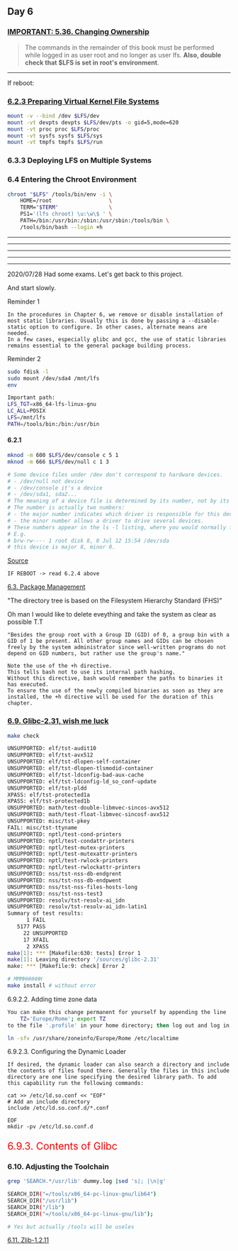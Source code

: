 ## Day 6

### [IMPORTANT: 5.36. Changing Ownership ](http://www.linuxfromscratch.org/lfs/view/stable/chapter05/changingowner.html)

> The commands in the remainder of this book must be performed while logged in as user root and no longer as user lfs. **Also, double check that $LFS is set in root's environment**.

---
If reboot:
### [6.2.3 Preparing Virtual Kernel File Systems](http://www.linuxfromscratch.org/lfs/view/stable/chapter06/kernfs.html)
```bash
mount -v --bind /dev $LFS/dev
mount -vt devpts devpts $LFS/dev/pts -o gid=5,mode=620
mount -vt proc proc $LFS/proc
mount -vt sysfs sysfs $LFS/sys
mount -vt tmpfs tmpfs $LFS/run
```
### 6.3.3 Deploying LFS on Multiple Systems 

### 6.4 Entering the Chroot Environment

```bash
chroot "$LFS" /tools/bin/env -i \
    HOME=/root                  \
    TERM="$TERM"                \
    PS1='(lfs chroot) \u:\w\$ ' \
    PATH=/bin:/usr/bin:/sbin:/usr/sbin:/tools/bin \
    /tools/bin/bash --login +h
```
---
---
---
---
---
2020/07/28
Had some exams.
Let's get back to this project.

And start slowly.

Reminder 1
```
In the procedures in Chapter 6, we remove or disable installation of most static libraries. Usually this is done by passing a --disable-static option to configure. In other cases, alternate means are needed. 
In a few cases, especially glibc and gcc, the use of static libraries remains essential to the general package building process. 
```
Reminder 2
```bash
sudo fdisk -l
sudo mount /dev/sda4 /mnt/lfs
env

Important path:
LFS_TGT=x86_64-lfs-linux-gnu
LC_ALL=POSIX
LFS=/mnt/lfs
PATH=/tools/bin:/bin:/usr/bin
```

#### 6.2.1
```bash
mknod -m 600 $LFS/dev/console c 5 1
mknod -m 666 $LFS/dev/null c 1 3

# Some device files under /dev don't correspond to hardware devices.
# - /dev/null not device
# - /dev/console it's a device
# - /dev/sda1, sda2...
# The meaning of a device file is determined by its number, not by its name (the name matters to applications, but not to the kernel). 
# The number is actually two numbers: 
# - the major number indicates which driver is responsible for this device
# - the minor number allows a driver to drive several devices. 
# These numbers appear in the ls -l listing, where you would normally find the file size. 
# E.g. 
# brw-rw---- 1 root disk 8, 0 Jul 12 15:54 /dev/sda
# this device is major 8, minor 0.
```
[Source](https://unix.stackexchange.com/questions/18239/understanding-dev-and-its-subdirs-and-files/18534#18534)

```
IF REBOOT -> read 6.2.4 above
```

[6.3. Package Management ](http://www.linuxfromscratch.org/lfs/view/stable/chapter06/pkgmgt.html)

"The directory tree is based on the Filesystem Hierarchy Standard (FHS)"

Oh man I would like to delete eveything and take the system as clear as possible T.T

```
"Besides the group root with a Group ID (GID) of 0, a group bin with a GID of 1 be present. All other group names and GIDs can be chosen freely by the system administrator since well-written programs do not depend on GID numbers, but rather use the group's name."
```
```
Note the use of the +h directive. 
This tells bash not to use its internal path hashing.
Without this directive, bash would remember the paths to binaries it has executed. 
To ensure the use of the newly compiled binaries as soon as they are installed, the +h directive will be used for the duration of this chapter. 
```

### [6.9. Glibc-2.31, wish me luck](http://www.linuxfromscratch.org/lfs/view/stable/chapter06/glibc.html)

```bash
make check

UNSUPPORTED: elf/tst-audit10
UNSUPPORTED: elf/tst-avx512
UNSUPPORTED: elf/tst-dlopen-self-container
UNSUPPORTED: elf/tst-dlopen-tlsmodid-container
UNSUPPORTED: elf/tst-ldconfig-bad-aux-cache
UNSUPPORTED: elf/tst-ldconfig-ld_so_conf-update
UNSUPPORTED: elf/tst-pldd
XPASS: elf/tst-protected1a
XPASS: elf/tst-protected1b
UNSUPPORTED: math/test-double-libmvec-sincos-avx512
UNSUPPORTED: math/test-float-libmvec-sincosf-avx512
UNSUPPORTED: misc/tst-pkey
FAIL: misc/tst-ttyname
UNSUPPORTED: nptl/test-cond-printers
UNSUPPORTED: nptl/test-condattr-printers
UNSUPPORTED: nptl/test-mutex-printers
UNSUPPORTED: nptl/test-mutexattr-printers
UNSUPPORTED: nptl/test-rwlock-printers
UNSUPPORTED: nptl/test-rwlockattr-printers
UNSUPPORTED: nss/tst-nss-db-endgrent
UNSUPPORTED: nss/tst-nss-db-endpwent
UNSUPPORTED: nss/tst-nss-files-hosts-long
UNSUPPORTED: nss/tst-nss-test3
UNSUPPORTED: resolv/tst-resolv-ai_idn
UNSUPPORTED: resolv/tst-resolv-ai_idn-latin1
Summary of test results:
      1 FAIL
   5177 PASS
     22 UNSUPPORTED
     17 XFAIL
      2 XPASS
make[1]: *** [Makefile:630: tests] Error 1
make[1]: Leaving directory '/sources/glibc-2.31'
make: *** [Makefile:9: check] Error 2

# MMMHHHHHH
make install # without error
```
6.9.2.2. Adding time zone data
```bash
You can make this change permanent for yourself by appending the line
	TZ='Europe/Rome'; export TZ
to the file '.profile' in your home directory; then log out and log in again.

ln -sfv /usr/share/zoneinfo/Europe/Rome /etc/localtime
```
6.9.2.3. Configuring the Dynamic Loader 
```
If desired, the dynamic loader can also search a directory and include the contents of files found there. Generally the files in this include directory are one line specifying the desired library path. To add this capability run the following commands:

cat >> /etc/ld.so.conf << "EOF"
# Add an include directory
include /etc/ld.so.conf.d/*.conf

EOF
mkdir -pv /etc/ld.so.conf.d
```
<p style="color:red; font-size:160%;">6.9.3. Contents of Glibc</p>

### 6.10. Adjusting the Toolchain

```bash
grep 'SEARCH.*/usr/lib' dummy.log |sed 's|; |\n|g'

SEARCH_DIR("=/tools/x86_64-pc-linux-gnu/lib64")
SEARCH_DIR("/usr/lib")
SEARCH_DIR("/lib")
SEARCH_DIR("=/tools/x86_64-pc-linux-gnu/lib");

# Yes but actually /tools will be useles
```

[6.11. Zlib-1.2.11](http://www.linuxfromscratch.org/lfs/view/stable/chapter06/zlib.html)